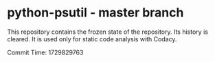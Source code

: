 # python-psutil - master branch

This repository contains the frozen state of the repository.
Its history is cleared. It is used only for static code
analysis with Codacy.

Commit Time: 1729829763